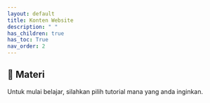 ```yaml
---
layout: default
title: Konten Website
description: " "
has_children: true
has_toc: True
nav_order: 2
---
```


## 🚀 Materi

Untuk mulai belajar, silahkan pilih tutorial mana yang anda inginkan.